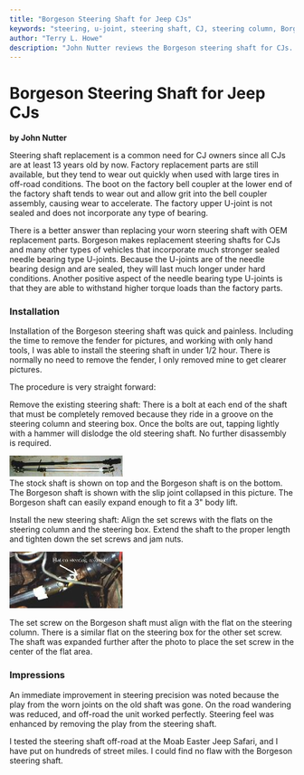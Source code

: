 ```yaml
---
title: "Borgeson Steering Shaft for Jeep CJs"
keywords: "steering, u-joint, steering shaft, CJ, steering column, Borgeson"
author: "Terry L. Howe"
description: "John Nutter reviews the Borgeson steering shaft for CJs.  The steering shaft replace the stock intermediate shaft to return positive steering response."
---
```

# Borgeson Steering Shaft for Jeep CJs

**by John Nutter**

Steering shaft replacement is a common need for CJ owners since all CJs are at least 13 years old by now. Factory replacement parts are still available, but they tend to wear out quickly when used with large tires in off-road conditions. The boot on the factory bell coupler at the lower end of the factory shaft tends to wear out and allow grit into the bell coupler assembly, causing wear to accelerate. The factory upper U-joint is not sealed and does not incorporate any type of bearing.

There is a better answer than replacing your worn steering shaft with OEM replacement parts. Borgeson makes replacement steering shafts for CJs and many other types of vehicles that incorporate much stronger sealed needle bearing type U-joints. Because the U-joints are of the needle bearing design and are sealed, they will last much longer under hard conditions. Another positive aspect of the needle bearing type U-joints is that they are able to withstand higher torque loads than the factory parts.

### Installation

Installation of the Borgeson steering shaft was quick and painless. Including the time to remove the fender for pictures, and working with only hand tools, I was able to install the steering shaft in under 1/2 hour. There is normally no need to remove the fender, I only removed mine to get clearer pictures.

The procedure is very straight forward:

Remove the existing steering shaft: There is a bolt at each end of the shaft that must be completely removed because they ride in a groove on the steering column and steering box. Once the bolts are out, tapping lightly with a hammer will dislodge the old steering shaft. No further disassembly is required.

[![shaft comparison](../../img/steer/boths.jpg)](../../img/steer/both.jpg)   
The stock shaft is shown on top and the Borgeson shaft is on the bottom. The Borgeson shaft is shown with the slip joint collapsed in this picture. The Borgeson shaft can easily expand enough to fit a 3" body lift.
  
Install the new steering shaft: Align the set screws with the flats on the steering column and the steering box. Extend the shaft to the proper length and tighten down the set screws and jam nuts.

[![shaft installed](../../img/steer/insts.jpg)](../../img/steer/inst.jpg)   

The set screw on the Borgeson shaft must align with the flat on the steering column. There is a similar flat on the steering box for the other set screw. The shaft was expanded further after the photo to place the set screw in the center of the flat area.

### Impressions

An immediate improvement in steering precision was noted because the play from the worn joints on the old shaft was gone. On the road wandering was reduced, and off-road the unit worked perfectly. Steering feel was enhanced by removing the play from the steering shaft.

I tested the steering shaft off-road at the Moab Easter Jeep Safari, and I have put on hundreds of street miles. I could find no flaw with the Borgeson steering shaft.